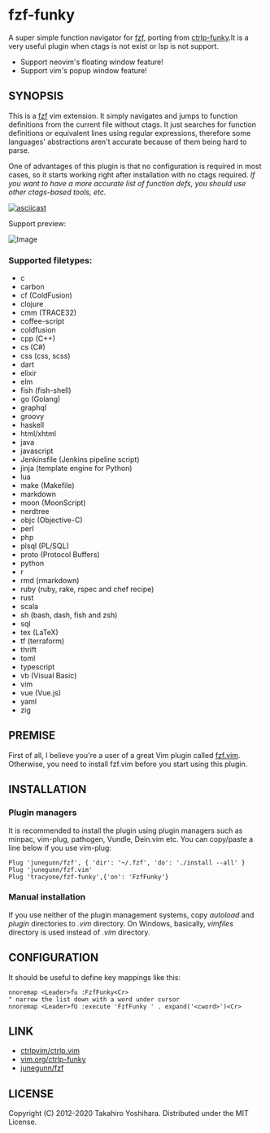 fzf-funky
============
A super simple function navigator for [fzf](https://github.com/junegunn/fzf), porting from [ctrlp-funky](https://github.com/tacahiroy/ctrlp-funky).It is a very useful plugin when ctags is not exist or lsp is not support.

- Support neovim's floating window feature!
- Support vim's popup window feature!

SYNOPSIS
----------
This is a [fzf](https://github.com/junegunn/fzf) vim extension. It simply navigates and jumps to function definitions from the current file without ctags. It just searches for function definitions or equivalent lines using regular expressions, therefore some languages' abstractions aren't accurate because of them being hard to parse.

One of advantages of this plugin is that no configuration is required in most cases, so it starts working right after installation with no ctags required.
*If you want to have a more accurate list of function defs, you should use other ctags-based tools, etc.*

[![asciicast](https://asciinema.org/a/253055.svg)](https://asciinema.org/a/253055)

Support preview:

![Image](https://github.com/user-attachments/assets/f6e393ae-3416-46eb-a6ed-b9d78af755e7)

### Supported filetypes:

* c
* carbon
* cf (ColdFusion)
* clojure
* cmm (TRACE32)
* coffee-script
* coldfusion
* cpp (C++)
* cs (C#)
* css (css, scss)
* dart
* elixir
* elm
* fish (fish-shell)
* go (Golang)
* graphql
* groovy
* haskell
* html/xhtml
* java
* javascript
* Jenkinsfile (Jenkins pipeline script)
* jinja (template engine for Python)
* lua
* make (Makefile)
* markdown
* moon (MoonScript)
* nerdtree
* objc (Objective-C)
* perl
* php
* plsql (PL/SQL)
* proto (Protocol Buffers)
* python
* r
* rmd (rmarkdown)
* ruby (ruby, rake, rspec and chef recipe)
* rust
* scala
* sh (bash, dash, fish and zsh)
* sql
* tex (LaTeX)
* tf (terraform)
* thrift
* toml
* typescript
* vb (Visual Basic)
* vim
* vue (Vue.js)
* yaml
* zig


PREMISE
----------

First of all, I believe you're a user of a great Vim plugin called [fzf.vim](https://git::@github.com/junegunn/fzf.vim.git).
Otherwise, you need to install fzf.vim before you start using this plugin.


INSTALLATION
----------

### Plugin managers
It is recommended to install the plugin using plugin managers such as minpac, vim-plug, pathogen, Vundle, Dein.vim etc.
You can copy/paste a line below if you use vim-plug:

```vim
Plug 'junegunn/fzf', { 'dir': '~/.fzf', 'do': './install --all' }
Plug 'junegunn/fzf.vim'
Plug 'tracyone/fzf-funky',{'on': 'FzfFunky'}
```

### Manual installation
If you use neither of the plugin management systems, copy _autoload_ and _plugin_ directories to _.vim_ directory.
On Windows, basically, _vimfiles_ directory is used instead of _.vim_ directory.


CONFIGURATION
--------------
It should be useful to define key mappings like this:
```vim
nnoremap <Leader>fu :FzfFunky<Cr>
" narrow the list down with a word under cursor
nnoremap <Leader>fU :execute 'FzfFunky ' . expand('<cword>')<Cr>
```

LINK
-------

* [ctrlpvim/ctrlp.vim](https://github.com/ctrlpvim/ctrlp.vim)
* [vim.org/ctrlp-funky](http://www.vim.org/scripts/script.php?script_id=4592)
* [junegunn/fzf](https://github.com/junegunn/fzf)


LICENSE
-------

Copyright (C) 2012-2020 Takahiro Yoshihara. Distributed under the MIT License.

[1]: http://i.imgur.com/yO4PWAF.png
[2]: http://i.imgur.com/CnKui5H.png
[3]: http://i.imgur.com/B3hBycd.png
